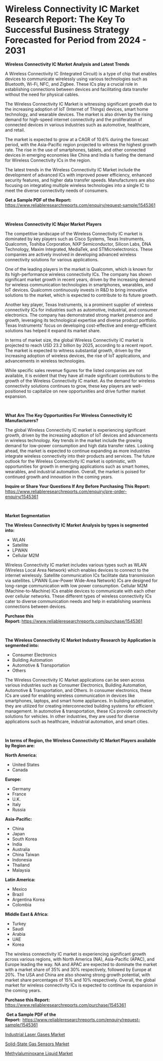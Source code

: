 <p><h1>Wireless Connectivity IC Market Research Report: The Key To Successful Business Strategy Forecasted for Period from 2024 - 2031</h1></p><p><strong>Wireless Connectivity IC Market Analysis and Latest Trends</strong></p>
<p><p>A Wireless Connectivity IC (Integrated Circuit) is a type of chip that enables devices to communicate wirelessly using various technologies such as Bluetooth, Wi-Fi, NFC, and Zigbee. These ICs play a crucial role in establishing connections between devices and facilitating data transfer without the need for physical cables.</p><p>The Wireless Connectivity IC Market is witnessing significant growth due to the increasing adoption of IoT (Internet of Things) devices, smart home technology, and wearable devices. The market is also driven by the rising demand for high-speed internet connectivity and the proliferation of connected devices in various industries such as automotive, healthcare, and retail.</p><p>The market is expected to grow at a CAGR of 10.6% during the forecast period, with the Asia-Pacific region projected to witness the highest growth rate. The rise in the use of smartphones, tablets, and other connected devices in emerging economies like China and India is fueling the demand for Wireless Connectivity ICs in the region.</p><p>The latest trends in the Wireless Connectivity IC Market include the development of advanced ICs with improved power efficiency, enhanced security features, and higher data transfer speeds. Manufacturers are also focusing on integrating multiple wireless technologies into a single IC to meet the diverse connectivity needs of consumers.</p></p>
<p><strong>Get a Sample PDF of the Report:&nbsp;</strong> <a href="https://www.reliableresearchreports.com/enquiry/request-sample/1545361">https://www.reliableresearchreports.com/enquiry/request-sample/1545361</a></p>
<p>&nbsp;</p>
<p><strong>Wireless Connectivity IC Major Market Players</strong></p>
<p><p>The competitive landscape of the Wireless Connectivity IC market is dominated by key players such as Cisco Systems, Texas Instruments, Qualcomm, Toshiba Corporation, NXP Semiconductor, Silicon Labs, DNA Technology, Maxim Integrated, MediaTek, and STMicroelectronics. These companies are actively involved in developing advanced wireless connectivity solutions for various applications.</p><p>One of the leading players in the market is Qualcomm, which is known for its high-performance wireless connectivity ICs. The company has shown significant market growth in recent years, driven by the increasing demand for wireless communication technologies in smartphones, wearables, and IoT devices. Qualcomm continuously invests in R&D to bring innovative solutions to the market, which is expected to contribute to its future growth.</p><p>Another key player, Texas Instruments, is a prominent supplier of wireless connectivity ICs for industries such as automotive, industrial, and consumer electronics. The company has demonstrated strong market presence and growth, leveraging its technological expertise and diverse product portfolio. Texas Instruments' focus on developing cost-effective and energy-efficient solutions has helped it expand its market share.</p><p>In terms of market size, the global Wireless Connectivity IC market is projected to reach USD 23.2 billion by 2025, according to a recent report. The market is expected to witness substantial growth, driven by the increasing adoption of wireless devices, the rise of IoT applications, and advancements in wireless technologies.</p><p>While specific sales revenue figures for the listed companies are not available, it is evident that they have all made significant contributions to the growth of the Wireless Connectivity IC market. As the demand for wireless connectivity solutions continues to grow, these key players are well-positioned to capitalize on new opportunities and drive further market expansion.</p></p>
<p>&nbsp;</p>
<p><strong>What Are The Key Opportunities For Wireless Connectivity IC Manufacturers?</strong></p>
<p><p>The global Wireless Connectivity IC market is experiencing significant growth, driven by the increasing adoption of IoT devices and advancements in wireless technology. Key trends in the market include the growing demand for low-power consumption and high data transfer rates. Looking ahead, the market is expected to continue expanding as more industries integrate wireless connectivity into their products and services. The future outlook for the Wireless Connectivity IC market is optimistic, with opportunities for growth in emerging applications such as smart homes, wearables, and industrial automation. Overall, the market is poised for continued growth and innovation in the coming years.</p></p>
<p><strong>Inquire or Share Your Questions If Any Before Purchasing This Report:</strong> <a href="https://www.reliableresearchreports.com/enquiry/pre-order-enquiry/1545361">https://www.reliableresearchreports.com/enquiry/pre-order-enquiry/1545361</a></p>
<p>&nbsp;</p>
<p><strong>Market Segmentation</strong></p>
<p><strong>The Wireless Connectivity IC Market Analysis by types is segmented into:</strong></p>
<p><ul><li>WLAN</li><li>Satellite</li><li>LPWAN</li><li>Cellular M2M</li></ul></p>
<p><p>Wireless Connectivity IC market includes various types such as WLAN (Wireless Local Area Network) which enables devices to connect to the internet wirelessly. Satellite communication ICs facilitate data transmission via satellites. LPWAN (Low-Power Wide-Area Network) ICs are designed for long-range communication with low power consumption. Cellular M2M (Machine-to-Machine) ICs enable devices to communicate with each other over cellular networks. These different types of wireless connectivity ICs cater to diverse communication needs and help in establishing seamless connections between devices.</p></p>
<p><strong>Purchase this Report:&nbsp;</strong><a href="https://www.reliableresearchreports.com/purchase/1545361">https://www.reliableresearchreports.com/purchase/1545361</a></p>
<p>&nbsp;</p>
<p><strong>The Wireless Connectivity IC Market Industry Research by Application is segmented into:</strong></p>
<p><ul><li>Consumer Electronics</li><li>Building Automation</li><li>Automotive & Transportation</li><li>Others</li></ul></p>
<p><p>The Wireless Connectivity IC Market applications can be seen across various industries such as Consumer Electronics, Building Automation, Automotive & Transportation, and Others. In consumer electronics, these ICs are used for enabling wireless communication in devices like smartphones, laptops, and smart home appliances. In building automation, they are utilized for creating interconnected building systems for efficient management. In automotive & transportation, these ICs provide connectivity solutions for vehicles. In other industries, they are used for diverse applications such as healthcare, industrial automation, and smart cities.</p></p>
<p>&nbsp;</p>
<p><strong>In terms of Region, the Wireless Connectivity IC Market Players available by Region are:</strong></p>
<p>
    <p> <strong> North America: </strong>
        <ul>
            <li>United States</li>
            <li>Canada</li>
        </ul>
        </p> 
    <p> <strong> Europe: </strong>
        <ul>
            <li>Germany</li>
            <li>France</li>
            <li>U.K.</li>
            <li>Italy</li>
            <li>Russia</li>
        </ul>
        </p> 
    <p> <strong> Asia-Pacific: </strong>
        <ul>
            <li>China</li>
            <li>Japan</li>
            <li>South Korea</li>
            <li>India</li>
            <li>Australia</li>
            <li>China Taiwan</li>
            <li>Indonesia</li>
            <li>Thailand</li>
            <li>Malaysia</li>
        </ul>
        </p> 
    <p> <strong> Latin America: </strong>
        <ul>
            <li>Mexico</li>
            <li>Brazil</li>
            <li>Argentina Korea</li>
            <li>Colombia</li>
        </ul>
        </p> 
    <p> <strong> Middle East & Africa: </strong>
        <ul>
            <li>Turkey</li>
            <li>Saudi</li>
            <li>Arabia</li>
            <li>UAE</li>
            <li>Korea</li>
        </ul>
    </p>
    </p>
<p><p>The wireless connectivity IC market is experiencing significant growth across various regions, with North America (NA), Asia-Pacific (APAC), and Europe leading the way. NA and APAC are expected to dominate the market with a market share of 35% and 30% respectively, followed by Europe at 20%. The USA and China are also showing strong growth potential, with market share percentages of 15% and 10% respectively. Overall, the global market for wireless connectivity ICs is expected to continue its expansion in the coming years.</p></p>
<p><strong>Purchase this Report: </strong><a href="https://www.reliableresearchreports.com/purchase/1545361">https://www.reliableresearchreports.com/purchase/1545361</a></p>
<p>&nbsp;<strong>Get a Sample PDF of the Report:&nbsp;&nbsp;</strong><a href="https://www.reliableresearchreports.com/enquiry/request-sample/1545361">https://www.reliableresearchreports.com/enquiry/request-sample/1545361</a></p>
<p><strong></strong></p>
<p><p><a href="https://www.linkedin.com/pulse/industrial-laser-gases-market-size-growing-forecasted-period-ajfgf?trackingId=nbiAI6uxHwrT8vMbFnn7zA%3D%3D">Industrial Laser Gases Market</a></p><p><a href="https://github.com/mabutironaldo/Market-Research-Report-List-3/blob/main/solid-state-gas-sensors-market.md">Solid-State Gas Sensors Market</a></p><p><a href="https://www.linkedin.com/pulse/methylaluminoxane-liquid-market-challenges-opportunities-growth-8xprf?trackingId=KrMqz4nVnktkN6u4fS6%2Ffg%3D%3D">Methylaluminoxane Liquid Market</a></p></p>